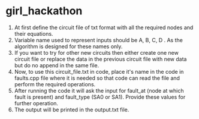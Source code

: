 # girl_hackathon

1. At first define the circuit file of txt format with all the required nodes and their equations.
2. Variable name used to represent inputs should be A, B, C, D . As the algorithm is designed for these names only.
3. If you want to try for other new circuits then either create one new circuit file or replace the data in the previous circuit file with new data but do no append in the same file.
4. Now, to use this circuit_file.txt in code, place it's name in the code in faults.cpp file where it is needed so that code can read the file and perform the required operations.
5. After running the code it will ask the input for fault_at (node at which fault is present) and fault_type (SA0 or SA1). Provide these values for further operation.
6. The output will be printed in the output.txt file.
